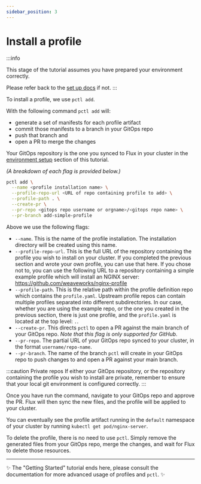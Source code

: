```yaml
---
sidebar_position: 3
---
```


# Install a profile

:::info

This stage of the tutorial assumes you have prepared your environment correctly.

Please refer back to the [set up docs](/docs/tutorial-basics/setup) if not.
:::

To install a profile, we use `pctl add`.

With the following command `pctl add` will:
- generate a set of manifests for each profile artifact
- commit those manifests to a branch in your GitOps repo
- push that branch and
- open a PR to merge the changes

Your GitOps repository is the one you synced to Flux in your cluster in the
[environment setup](/docs/tutorial-basics/setup#a-github-repo-synced-to-flux) section of this tutorial.

_(A breakdown of each flag is provided below.)_

```bash
pctl add \
  --name <profile installation name> \
  --profile-repo-url <URL of repo containing profile to add> \
  --profile-path . \
  --create-pr \
  --pr-repo <gitops repo username or orgname>/<gitops repo name> \
  --pr-branch add-simple-profile
```

Above we use the following flags:
- `--name`. This is the name of the profile installation. The installation directory will be created using this name.
- `--profile-repo-url`. This is the full URL of the repository containing the profile you wish to install on your cluster.
  If you completed the previous section and wrote your own profile, you can use that here.
  If you chose not to, you can use the following URL to a repository containing a simple example profile which
  will install an NGINX server: https://github.com/weaveworks/nginx-profile
- `--profile-path`. This is the relative path within the profile definition repo which contains the
  `profile.yaml`. Upstream profile repos can contain multiple profiles separated into
  different subdirectories. In our case, whether you are using the example repo, or the
  one you created in the previous section, there is just one profile, and the `profile.yaml`
  is located at the top level: `.`.
- `--create-pr`. This directs `pctl` to open a PR against the main branch of your GitOps repo.
  _Note that this flag is only supported for GitHub._
- `--pr-repo`. The partial URL of your GitOps repo synced to your cluster, in the format
  `username/repo-name`.
- `--pr-branch`. The name of the branch `pctl` will create in your GitOps repo to push
  changes to and open a PR against your main branch.

:::caution Private repos
If either your GitOps repository, or the repository containing the profile you wish to install
are private, remember to ensure that your local git environment is configured correctly.
:::

Once you have run the command, navigate to your GitOps repo and approve the PR.
Flux will then sync the new files, and the profile will be applied to your cluster.

You can eventually see the profile artifact running in the `default` namespace of your cluster
by running `kubectl get pod/nginx-server`.

To delete the profile, there is no need to use `pctl`. Simply remove the generated files from
your GitOps repo, merge the changes, and wait for Flux to delete those resources.

----------------------------------

:sparkles: The "Getting Started" tutorial ends here, please consult the documentation for more
advanced usage of profiles and `pctl`. :sparkles:
